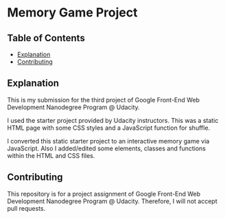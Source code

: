 # Memory Game Project

## Table of Contents

* [Explanation](#explanation)
* [Contributing](#contributing)

## Explanation

This is my submission for the third project of Google Front-End Web Development Nanodegree Program @ Udacity.

I used the starter project provided by Udacity instructors. This was a static HTML page with some CSS styles and a JavaScript function for shuffle.

I converted this static starter project to an interactive memory game via JavaScript. Also I added/edited some elements, classes and functions within the HTML and CSS files.

## Contributing

This repository is for a project assignment of Google Front-End Web Development Nanodegree Program @ Udacity. Therefore, I will not accept pull requests.
